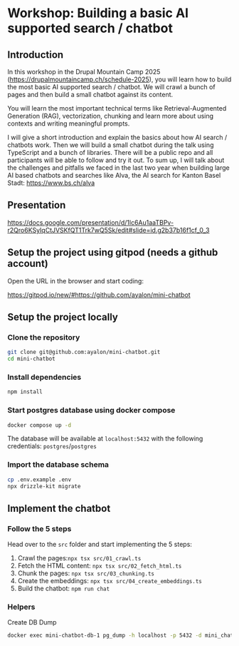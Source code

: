 # Workshop: Building a basic AI supported search / chatbot

## Introduction

In this workshop in the Drupal Mountain Camp 2025 (https://drupalmountaincamp.ch/schedule-2025),
you will learn how to build the most basic AI supported search
/ chatbot. We will crawl a bunch of pages and then build a small chatbot against
its content.

You will learn the most important technical terms like Retrieval-Augmented
Generation (RAG), vectorization, chunking and learn more about using contexts
and writing meaningful prompts.

I will give a short introduction and explain the basics about how AI search /
chatbots work. Then we will build a small chatbot during the talk using
TypeScript and a bunch of libraries. There will be a public repo and all
participants will be able to follow and try it out. To sum up, I will talk about
the challenges and pitfalls we faced in the last two year when building large AI
based chatbots and searches like Alva, the AI search for Kanton Basel Stadt:
https://www.bs.ch/alva

## Presentation
https://docs.google.com/presentation/d/1lc6Au1aaTBPv-r2Qro6KSyIqCtJVSKfQT1Trk7wQ5Sk/edit#slide=id.g2b37b16f1cf_0_3

## Setup the project using gitpod (needs a github account)

Open the URL in the browser and start coding:

https://gitpod.io/new/#https://github.com/ayalon/mini-chatbot


## Setup the project locally

### Clone the repository

```bash
git clone git@github.com:ayalon/mini-chatbot.git
cd mini-chatbot
```

### Install dependencies

```bash
npm install
``` 

### Start postgres database using docker compose

```bash
docker compose up -d
```

The database will be available at `localhost:5432` with the following credentials: `postgres`/`postgres`

### Import the database schema

```bash
cp .env.example .env
npx drizzle-kit migrate
```

## Implement the chatbot

### Follow the 5 steps

Head over to the `src` folder and start implementing the 5 steps:

1. Crawl the pages:`npx tsx src/01_crawl.ts`
2. Fetch the HTML content:  `npx tsx src/02_fetch_html.ts`
3. Chunk the pages: `npx tsx src/03_chunking.ts`
4. Create the embeddings: `npx tsx src/04_create_embeddings.ts`
5. Build the chatbot: `npm run chat`


### Helpers
Create DB Dump
```bash
docker exec mini-chatbot-db-1 pg_dump -h localhost -p 5432 -d mini_chatbot -U postgres -s -F p -E UTF-8 > dump.sql
```
